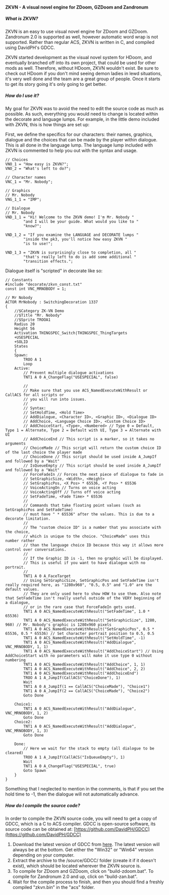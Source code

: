 #### ZKVN - A visual novel engine for ZDoom, GZDoom and Zandronum
##### What is ZKVN?
ZKVN is an easy to use visual novel engine for ZDoom and GZDoom. Zandronum 2.0 is supported as well, however automatic word wrap is not supported.
Rather than regular ACS, ZKVN is written in C, and compiled using DavidPH's GDCC.

ZKVN started development as the visual novel system for HDoom, and eventually branched off into its own project, that could be used for other mods as well. Therefore, without HDoom, ZKVN wouldn't exist.
Be sure to check out HDoom if you don't mind seeing demon ladies in lewd situations, it's very well done and the team are a great group of people. Once it starts to get its story going it's only going to get better.

##### How do I use it?
My goal for ZKVN was to avoid the need to edit the source code as much as possible. As such, everything you would need to change is located within the decorate and language lumps.
For example, in the little demo included with ZKVN, this is how things are set up:

First, we define the specifics for our characters: their names, graphics, dialogue and the choices that can be made by the player within dialogue.
This is all done in the language lump. The language lump included with ZKVN is commented to help you out with the syntax and usage.

```
// Choices
VNO_1 = "How easy is ZKVN?";
VNO_2 = "What's left to do?";

// Character names
VNC_1 = "Mr. Nobody";

// Graphics
// Mr. Nobody
VNG_1_1 = "IMP";

// Dialogue
// Mr. Nobody
VND_1_1 = "Hi! Welcome to the ZKVN demo! I'm Mr. Nobody "
		"and I will be your guide. What would you like to "
		"know?";

VND_1_2 = "If you examine the LANGUAGE and DECORATE lumps "
		"inside the pk3, you'll notice how easy ZKVN "
		"is to use!";

VND_1_3 = "ZKVN is surprisingly close to completion, all "
		"that's really left to do is add some additional "
		"transition effects.";
```

Dialogue itself is "scripted" in decorate like so:

```
// Constants
#include "decorate/zkvn_const.txt"
const int VNC_MRNOBODY = 1;

// Mr Nobody
ACTOR MrNobody : SwitchingDecoration 1337
{
	//$Category ZK-VN Demo
	//$Title "Mr. Nobody"
	//$Sprite TROOA1
	Radius 20
	Height 56
	Activation THINGSPEC_Switch|THINGSPEC_ThingTargets
	+USESPECIAL
	+SOLID
	States
	{
	Spawn:
		TROO A 1
		Loop
	Active:
		// Prevent multiple dialogue activations
		TNT1 A 0 A_ChangeFlag("USESPECIAL", false)
		
		//
		// Make sure that you use ACS_NamedExecuteWithResult or CallACS for all scripts or
		// you will run into issues.
		//
		// Syntax:
		// SetHoldTime, <Hold Time>
		// AddDialogue, <Character ID>, <Graphic ID>, <Dialogue ID>
		// AddChoice, <Language Choice ID>, <Custom Choice ID>
		// AddChoiceStart, <Type>, <Numbered> // Type 0 = Default, Type 1 = Alternate, Type 2 = Default with UI, Type 3 = Alternate with UI
		// AddChoiceEnd // This script is a marker, so it takes no arguments
		// ChoiceMade // This script will return the custom choice ID of the last choice the player made
		// ChoiceDone // This script should be used inside A_JumpIf and followed by a "Wait"
		// IsQueueEmpty // This script should be used inside A_JumpIf and followed by a "Wait"
		// ForceFadeIn // Forces the next piece of dialogue to fade in
		// SetGraphicSize, <Width>, <Height>
		// SetGraphicPos, <X Pos> * 65536, <Y Pos> * 65536
		// VoiceActingOn // Turns on voice acting
		// VoiceActingOff // Turns off voice acting
		// SetFadeTime, <Fade Time> * 65536
		//
		// Commands that take floating point values (such as SetGraphicPos and SetFadeTime)
		// must have " * 65536" after the values. This is due to a decorate limitation.
		//
		// The "custom choice ID" is a number that you associate with the choice,
		// which is unique to the choice. "ChoiceMade" uses this number rather
		// than the language choice ID because this way it allows more control over conversations.
		//
		// If the Graphic ID is -1, then no graphic will be displayed.
		// This is useful if you want to have dialogue with no portrait.
		//
		TNT1 A 0 A_FaceTarget
		// Using SetGraphicSize, SetGraphicPos and SetFadeTime isn't really required here, as "1280x960", "0.5, 0.5" and "1.0" are the default values.
		// They are only used here to show HOW to use them. Also note that SetFadeTime isn't really useful outside of the VERY beginning of a dialogue,
		// or in the rare case that ForceFadeIn gets used.
		TNT1 A 0 ACS_NamedExecuteWithResult("SetFadeTime", 1.0 * 65536)
		TNT1 A 0 ACS_NamedExecuteWithResult("SetGraphicSize", 1280, 960) // Mr. Nobody's graphic is 1280x960 pixels
		TNT1 A 0 ACS_NamedExecuteWithResult("SetGraphicPos", 0.5 * 65536, 0.5 * 65536) // Set character portrait position to 0.5, 0.5
		TNT1 A 0 ACS_NamedExecuteWithResult("SetHoldTime", -1)
		TNT1 A 0 ACS_NamedExecuteWithResult("AddDialogue", VNC_MRNOBODY, 1, 1)
		TNT1 A 0 ACS_NamedExecuteWithResult("AddChoiceStart") // Using AddChoiceStart with no parameters will make it use type 0 without numbering
		TNT1 A 0 ACS_NamedExecuteWithResult("AddChoice", 1, 1)
		TNT1 A 0 ACS_NamedExecuteWithResult("AddChoice", 2, 2)
		TNT1 A 0 ACS_NamedExecuteWithResult("AddChoiceEnd")
		TROO A 1 A_JumpIf(CallACS("ChoiceDone"), 1)
		Wait
		TNT1 A 0 A_JumpIf(1 == CallACS("ChoiceMade"), "Choice1")
		TNT1 A 0 A_JumpIf(2 == CallACS("ChoiceMade"), "Choice2")
		Goto Done
		
	Choice1:
		TNT1 A 0 ACS_NamedExecuteWithResult("AddDialogue", VNC_MRNOBODY, 1, 2)
		Goto Done
	Choice2:
		TNT1 A 0 ACS_NamedExecuteWithResult("AddDialogue", VNC_MRNOBODY, 1, 3)
		Goto Done
		
	Done:
		// Here we wait for the stack to empty (all dialogue to be cleared)
		TROO A 1 A_JumpIf(CallACS("IsQueueEmpty"), 1)
		Wait
		TNT1 A 0 A_ChangeFlag("USESPECIAL", true)
		Goto Spawn
	}
}
```

Something that I neglected to mention in the comments, is that if you set the hold time to -1, then the dialogue will not automatically advance.

##### How do I compile the source code?
In order to compile the ZKVN source code, you will need to get a copy of GDCC, which is a C to ACS compiler.
GDCC is open-source software, its source code can be obtained at:
[https://github.com/DavidPH/GDCC](https://github.com/DavidPH/GDCC)

1. Download the latest version of GDCC from [here](https://www.dropbox.com/sh/e4msp35vxp61ztg/AAALcmttOua20tkcs82NoElWa). The latest version will always be at the bottom. Get either the "Win32" or "Win64" version depending on your computer.
2. Extract the archive to the /source/GDCC/ folder (create it if it doesn't exist), which should be located wherever the ZKVN source is.
3. To compile for ZDoom and GZDoom, click on "build-zdoom.bat". To compile for Zandronum 2.0 and up, click on "build-zan.bat".
4. Wait for the compile process to finish, and then you should find a freshly compiled "zkvn.bin" in the "acs" folder.
